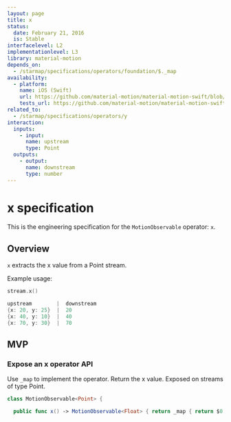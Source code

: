 ```yaml
---
layout: page
title: x
status:
  date: February 21, 2016
  is: Stable
interfacelevel: L2
implementationlevel: L3
library: material-motion
depends_on:
  - /starmap/specifications/operators/foundation/$._map
availability:
  - platform:
    name: iOS (Swift)
    url: https://github.com/material-motion/material-motion-swift/blob/develop/src/operators/x.swift
    tests_url: https://github.com/material-motion/material-motion-swift/blob/develop/tests/unit/operator/xTests.swift
related_to:
  - /starmap/specifications/operators/y
interaction:
  inputs:
    - input:
      name: upstream
      type: Point
  outputs:
    - output:
      name: downstream
      type: number
---
```


# x specification

This is the engineering specification for the `MotionObservable` operator: `x`.

## Overview

`x` extracts the x value from a Point stream.

Example usage:

```swift
stream.x()

upstream        |  downstream
{x: 20, y: 25}  |  20
{x: 40, y: 10}  |  40
{x: 70, y: 30}  |  70
```

## MVP

### Expose an x operator API

Use `_map` to implement the operator. Return the x value. Exposed on streams of type Point.

```swift
class MotionObservable<Point> {

  public func x() -> MotionObservable<Float> { return _map { return $0.x } }
```
